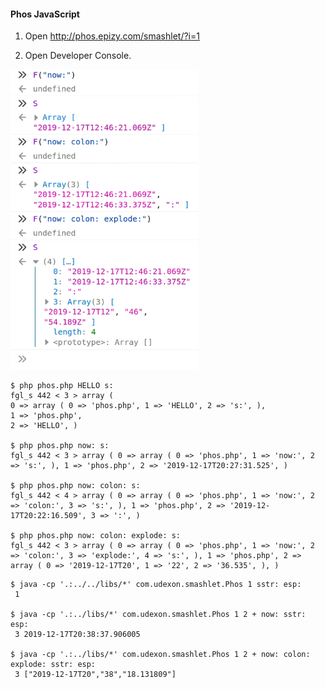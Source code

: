 #### Phos JavaScript

1. Open http://phos.epizy.com/smashlet/?i=1

2. Open Developer Console.

<img src="https://github.com/udexon/EMYL/blob/master/Phos_now_JavaScript.png" width=300>

```
$ php phos.php HELLO s:
fgl_s 442 < 3 > array ( 
0 => array ( 0 => 'phos.php', 1 => 'HELLO', 2 => 's:', ), 
1 => 'phos.php', 
2 => 'HELLO', )

$ php phos.php now: s:
fgl_s 442 < 3 > array ( 0 => array ( 0 => 'phos.php', 1 => 'now:', 2 => 's:', ), 1 => 'phos.php', 2 => '2019-12-17T20:27:31.525', )

$ php phos.php now: colon: s:
fgl_s 442 < 4 > array ( 0 => array ( 0 => 'phos.php', 1 => 'now:', 2 => 'colon:', 3 => 's:', ), 1 => 'phos.php', 2 => '2019-12-17T20:22:16.509', 3 => ':', )

$ php phos.php now: colon: explode: s:
fgl_s 442 < 3 > array ( 0 => array ( 0 => 'phos.php', 1 => 'now:', 2 => 'colon:', 3 => 'explode:', 4 => 's:', ), 1 => 'phos.php', 2 => array ( 0 => '2019-12-17T20', 1 => '22', 2 => '36.535', ), )
```

```
$ java -cp '.:../../libs/*' com.udexon.smashlet.Phos 1 sstr: esp:
 1

$ java -cp '.:../libs/*' com.udexon.smashlet.Phos 1 2 + now: sstr: esp:
 3 2019-12-17T20:38:37.906005 
 
$ java -cp '.:../libs/*' com.udexon.smashlet.Phos 1 2 + now: colon: explode: sstr: esp:
 3 ["2019-12-17T20","38","18.131809"]  
```

